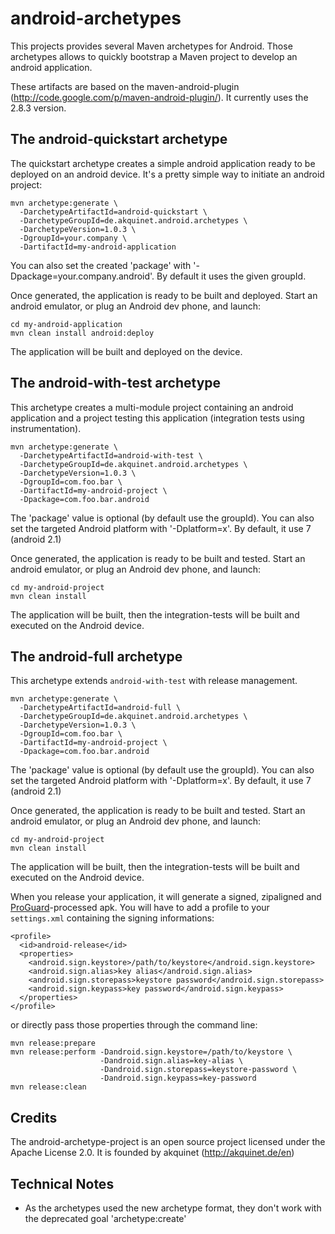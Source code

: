 android-archetypes
==================

This projects provides several Maven archetypes for Android. Those archetypes allows to quickly bootstrap a Maven project
to develop an android application.

These artifacts are based on the maven-android-plugin (http://code.google.com/p/maven-android-plugin/). It currently uses the 2.8.3 version.

The android-quickstart archetype
--------------------------------
The quickstart archetype creates a simple android application ready to be deployed on an android device. It's a pretty simple
way to initiate an android project:

    mvn archetype:generate \
      -DarchetypeArtifactId=android-quickstart \
      -DarchetypeGroupId=de.akquinet.android.archetypes \
      -DarchetypeVersion=1.0.3 \
      -DgroupId=your.company \
      -DartifactId=my-android-application

You can also set the created 'package' with '-Dpackage=your.company.android'. By default it uses the given groupId.

Once generated, the application is ready to be built and deployed. Start an android emulator, or plug an Android dev phone,
and launch:

    cd my-android-application
    mvn clean install android:deploy

The application will be built and deployed on the device.

The android-with-test archetype
-------------------------------

This archetype creates a multi-module project containing an android application and a project testing this application
(integration tests using instrumentation).

    mvn archetype:generate \
      -DarchetypeArtifactId=android-with-test \
      -DarchetypeGroupId=de.akquinet.android.archetypes \
      -DarchetypeVersion=1.0.3 \
      -DgroupId=com.foo.bar \
      -DartifactId=my-android-project \
      -Dpackage=com.foo.bar.android

The 'package' value is optional (by default use the groupId). You can also set the targeted Android platform with
'-Dplatform=x'. By default, it use 7 (android 2.1)

Once generated, the application is ready to be built and tested. Start an android emulator, or plug an Android dev phone,
and launch:

    cd my-android-project
    mvn clean install

The application will be built, then the integration-tests will be built and executed on the Android device.

The android-full archetype
--------------------------

This archetype extends `android-with-test` with release management.

    mvn archetype:generate \
      -DarchetypeArtifactId=android-full \
      -DarchetypeGroupId=de.akquinet.android.archetypes \
      -DarchetypeVersion=1.0.3 \
      -DgroupId=com.foo.bar \
      -DartifactId=my-android-project \
      -Dpackage=com.foo.bar.android

The 'package' value is optional (by default use the groupId). You can also set the targeted Android platform with
'-Dplatform=x'. By default, it use 7 (android 2.1)

Once generated, the application is ready to be built and tested. Start an android emulator, or plug an Android dev phone,
and launch:

    cd my-android-project
    mvn clean install

The application will be built, then the integration-tests will be built and executed on the Android device.

When you release your application, it will generate a signed, zipaligned and [ProGuard](http://proguard.sourceforge.net)-processed apk.
You will have to add a profile to your `settings.xml` containing the signing informations:

    <profile>
      <id>android-release</id>
      <properties>
        <android.sign.keystore>/path/to/keystore</android.sign.keystore>
        <android.sign.alias>key alias</android.sign.alias>
        <android.sign.storepass>keystore password</android.sign.storepass>
        <android.sign.keypass>key password</android.sign.keypass>
      </properties>
    </profile>

or directly pass those properties through the command line:

    mvn release:prepare
    mvn release:perform -Dandroid.sign.keystore=/path/to/keystore \
                        -Dandroid.sign.alias=key-alias \
                        -Dandroid.sign.storepass=keystore-password \
                        -Dandroid.sign.keypass=key-password
    mvn release:clean

Credits
-------
The android-archetype-project is an open source project licensed under the Apache License 2.0.
It is founded by akquinet (http://akquinet.de/en)

Technical Notes
---------------
* As the archetypes used the new archetype format, they don't work with the deprecated goal 'archetype:create'
